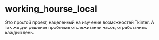 # working_hourse_local

Это простой проект, нацеленный на изучение возможностей Tkinter.
А так же для решения проблемы отслеживания часов, отработанных каждый день. 
